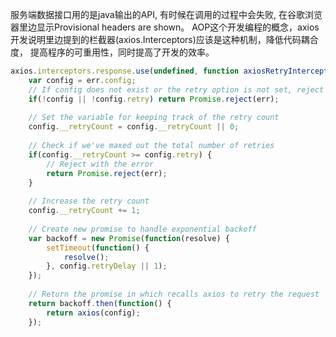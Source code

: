 服务端数据接口用的是java输出的API, 有时候在调用的过程中会失败, 在谷歌浏览器里边显示Provisional headers are shown。
AOP这个开发编程的概念，axios开发说明里边提到的栏截器(axios.Interceptors)应该是这种机制，降低代码耦合度，
提高程序的可重用性，同时提高了开发的效率。

```js
axios.interceptors.response.use(undefined, function axiosRetryInterceptor(err) {
    var config = err.config;
    // If config does not exist or the retry option is not set, reject
    if(!config || !config.retry) return Promise.reject(err);
    
    // Set the variable for keeping track of the retry count
    config.__retryCount = config.__retryCount || 0;
    
    // Check if we've maxed out the total number of retries
    if(config.__retryCount >= config.retry) {
        // Reject with the error
        return Promise.reject(err);
    }
    
    // Increase the retry count
    config.__retryCount += 1;
    
    // Create new promise to handle exponential backoff
    var backoff = new Promise(function(resolve) {
        setTimeout(function() {
            resolve();
        }, config.retryDelay || 1);
    });
    
    // Return the promise in which recalls axios to retry the request
    return backoff.then(function() {
        return axios(config);
    });
```
